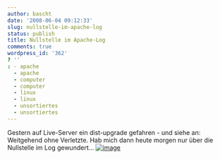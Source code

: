 ```yaml
---
author: bascht
date: '2008-06-04 09:12:33'
slug: nullstelle-im-apache-log
status: publish
title: Nullstelle im Apache-Log
comments: true
wordpress_id: '362'
? ''
: - apache
  - apache
  - computer
  - computer
  - linux
  - linux
  - unsortiertes
  - unsortiertes
---
```


Gestern auf Live-Server ein dist-upgrade gefahren - und siehe an:
Weitgehend ohne Verletzte. Hab mich dann heute morgen nur über die
Nullstelle im Log gewundert...
[![image](http://www.bascht.com/uploads/2008/06/localhostlocaldomain-apache_accesses-day.png "localhostlocaldomain-apache_accesses-day")](http://www.bascht.com/uploads/2008/06/localhostlocaldomain-apache_accesses-day.png)


